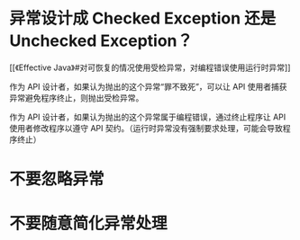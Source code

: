 # 异常设计成 Checked Exception 还是 Unchecked Exception？

[[《Effective Java》#对可恢复的情况使用受检异常，对编程错误使用运行时异常]]

作为 API 设计者，如果认为抛出的这个异常“罪不致死”，可以让 API 使用者捕获异常避免程序终止，则抛出受检异常。

作为 API 设计者，如果认为抛出的这个异常属于编程错误，通过终止程序让 API 使用者修改程序以遵守 API 契约。（运行时异常没有强制要求处理，可能会导致程序终止）

# 不要忽略异常

# 不要随意简化异常处理
